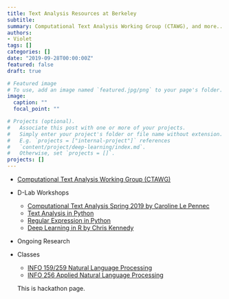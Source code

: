 ```yaml
---
title: Text Analysis Resources at Berkeley
subtitle:
summary: Computational Text Analysis Working Group (CTAWG), and more...
authors:
- Violet
tags: []
categories: []
date: "2019-09-28T00:00:00Z"
featured: false
draft: true

# Featured image
# To use, add an image named `featured.jpg/png` to your page's folder.
image:
  caption: ""
  focal_point: ""

# Projects (optional).
#   Associate this post with one or more of your projects.
#   Simply enter your project's folder or file name without extension.
#   E.g. `projects = ["internal-project"]` references
#   `content/project/deep-learning/index.md`.
#   Otherwise, set `projects = []`.
projects: []
---
```

* [Computational Text Analysis Working Group (CTAWG)](https://dlab.berkeley.edu/working-groups/computational-text-analysis-working-group-ctawg)
* D-Lab Workshops
  * [Computational Text Analysis Spring 2019 by Caroline Le Pennec](https://github.com/dlab-berkeley/computational-text-analysis-spring-2019)
  * [Text Analysis in Python](https://github.com/dlab-berkeley/python-text-analysis)
  * [Regular Expression in Python](https://github.com/dlab-berkeley/regular-expressions-in-python)
  * [Deep Learning in R by Chris Kennedy](https://github.com/dlab-berkeley/Deep-Learning-in-R)
* Ongoing Research
* Classes
  * [INFO 159/259 Natural Language Processing](http://people.ischool.berkeley.edu/~dbamman/nlp18.html)
  * [INFO 256 Applied Natural Language Processing](http://people.ischool.berkeley.edu/~dbamman/info256.html)


  This is hackathon page.
